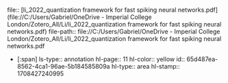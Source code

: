 file:: [li_2022_quantization framework for fast spiking neural networks.pdf](file://C:/Users/Gabriel/OneDrive - Imperial College London/Zotero_All/Li/li_2022_quantization framework for fast spiking neural networks.pdf)
file-path:: file://C:/Users/Gabriel/OneDrive - Imperial College London/Zotero_All/Li/li_2022_quantization framework for fast spiking neural networks.pdf

- [:span]
  ls-type:: annotation
  hl-page:: 11
  hl-color:: yellow
  id:: 65d487ea-8562-4ca1-96ae-5b184585809a
  hl-type:: area
  hl-stamp:: 1708427240995